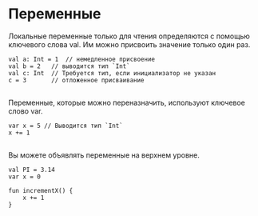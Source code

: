 # Переменные

Локальные переменные только для чтения определяются с помощью ключевого слова val. Им можно присвоить значение только один раз.

```
val a: Int = 1  // немедленное присвоение
val b = 2   // выводится тип `Int`
val c: Int  // Требуется тип, если инициализатор не указан
c = 3       // отложенное присваивание
```

![](data:image/gif;base64,R0lGODlhAQABAPABAP///wAAACH5BAEKAAAALAAAAAABAAEAAAICRAEAOw==)![](data:image/gif;base64,R0lGODlhAQABAPABAP///wAAACH5BAEKAAAALAAAAAABAAEAAAICRAEAOw== "Click and drag to move")

Переменные, которые можно переназначить, используют ключевое слово var.

```
var x = 5 // Выводится тип `Int`
x += 1
```

![](data:image/gif;base64,R0lGODlhAQABAPABAP///wAAACH5BAEKAAAALAAAAAABAAEAAAICRAEAOw==)![](data:image/gif;base64,R0lGODlhAQABAPABAP///wAAACH5BAEKAAAALAAAAAABAAEAAAICRAEAOw== "Click and drag to move")

Вы можете объявлять переменные на верхнем уровне.

```
val PI = 3.14
var x = 0

fun incrementX() { 
    x += 1 
}
```

![](data:image/gif;base64,R0lGODlhAQABAPABAP///wAAACH5BAEKAAAALAAAAAABAAEAAAICRAEAOw==)![](data:image/gif;base64,R0lGODlhAQABAPABAP///wAAACH5BAEKAAAALAAAAAABAAEAAAICRAEAOw== "Click and drag to move")
